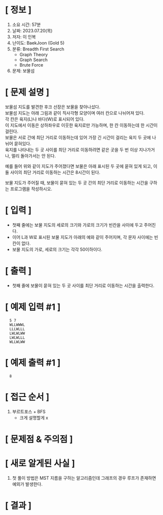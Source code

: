 # **[ 정보 ]**
1. 소요 시간: 57분
2. 날짜: 2023.07.20(목)
3. 저자: 이 인복
4. 난이도: BaekJoon (Gold 5)
5. 분류: Breadth First Search
    - Graph Theory
    - Graph Search
    - Brute Force
6. 문제: 보물섬

# **[ 문제 설명 ]**
보물섬 지도를 발견한 후크 선장은 보물을 찾아나섰다.   
보물섬 지도는 아래 그림과 같이 직사각형 모양이며 여러 칸으로 나뉘어져 있다.   
각 칸은 육지(L)나 바다(W)로 표시되어 있다.  
이 지도에서 이동은 상하좌우로 이웃한 육지로만 가능하며, 한 칸 이동하는데 한 시간이 걸린다.   
보물은 서로 간에 최단 거리로 이동하는데 있어 가장 긴 시간이 걸리는 육지 두 곳에 나뉘어 묻혀있다.   
육지를 나타내는 두 곳 사이를 최단 거리로 이동하려면 같은 곳을 두 번 이상 지나가거나, 멀리 돌아가서는 안 된다.


예를 들어 위와 같이 지도가 주어졌다면 보물은 아래 표시된 두 곳에 묻혀 있게 되고, 이 둘 사이의 최단 거리로 이동하는 시간은 8시간이 된다.


보물 지도가 주어질 때, 보물이 묻혀 있는 두 곳 간의 최단 거리로 이동하는 시간을 구하는 프로그램을 작성하시오.

# **[ 입력 ]**
- 첫째 줄에는 보물 지도의 세로의 크기와 가로의 크기가 빈칸을 사이에 두고 주어진다. 
- 이어 L과 W로 표시된 보물 지도가 아래의 예와 같이 주어지며, 각 문자 사이에는 빈 칸이 없다.
- 보물 지도의 가로, 세로의 크기는 각각 50이하이다.

# **[ 출력 ]**
- 첫째 줄에 보물이 묻혀 있는 두 곳 사이를 최단 거리로 이동하는 시간을 출력한다.

# **[ 예제 입력 #1 ]**
      5 7
      WLLWWWL
      LLLWLLL
      LWLWLWW
      LWLWLLL
      WLLWLWW

# **[ 예제 출력 #1 ]**
      8 

# **[ 접근 순서 ]**
1. 부르트포스 +  BFS
   - 크게 설명할게 x

# **[ 문제점 & 주의점 ]**

# **[ 새로 알게된 사실 ]**
1. 첫 풀이 방법은 MST 지름을 구하는 알고리즘인데 그래프의 경우 루프가 존재하면 예외가 발생한다.

# **[ 결과 ]**